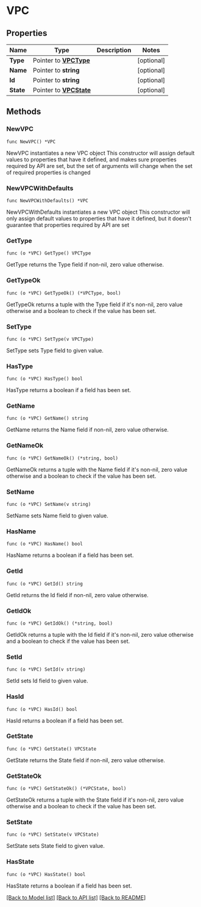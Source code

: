 # VPC

## Properties

Name | Type | Description | Notes
------------ | ------------- | ------------- | -------------
**Type** | Pointer to [**VPCType**](VPCType.md) |  | [optional] 
**Name** | Pointer to **string** |  | [optional] 
**Id** | Pointer to **string** |  | [optional] 
**State** | Pointer to [**VPCState**](VPCState.md) |  | [optional] 

## Methods

### NewVPC

`func NewVPC() *VPC`

NewVPC instantiates a new VPC object
This constructor will assign default values to properties that have it defined,
and makes sure properties required by API are set, but the set of arguments
will change when the set of required properties is changed

### NewVPCWithDefaults

`func NewVPCWithDefaults() *VPC`

NewVPCWithDefaults instantiates a new VPC object
This constructor will only assign default values to properties that have it defined,
but it doesn't guarantee that properties required by API are set

### GetType

`func (o *VPC) GetType() VPCType`

GetType returns the Type field if non-nil, zero value otherwise.

### GetTypeOk

`func (o *VPC) GetTypeOk() (*VPCType, bool)`

GetTypeOk returns a tuple with the Type field if it's non-nil, zero value otherwise
and a boolean to check if the value has been set.

### SetType

`func (o *VPC) SetType(v VPCType)`

SetType sets Type field to given value.

### HasType

`func (o *VPC) HasType() bool`

HasType returns a boolean if a field has been set.

### GetName

`func (o *VPC) GetName() string`

GetName returns the Name field if non-nil, zero value otherwise.

### GetNameOk

`func (o *VPC) GetNameOk() (*string, bool)`

GetNameOk returns a tuple with the Name field if it's non-nil, zero value otherwise
and a boolean to check if the value has been set.

### SetName

`func (o *VPC) SetName(v string)`

SetName sets Name field to given value.

### HasName

`func (o *VPC) HasName() bool`

HasName returns a boolean if a field has been set.

### GetId

`func (o *VPC) GetId() string`

GetId returns the Id field if non-nil, zero value otherwise.

### GetIdOk

`func (o *VPC) GetIdOk() (*string, bool)`

GetIdOk returns a tuple with the Id field if it's non-nil, zero value otherwise
and a boolean to check if the value has been set.

### SetId

`func (o *VPC) SetId(v string)`

SetId sets Id field to given value.

### HasId

`func (o *VPC) HasId() bool`

HasId returns a boolean if a field has been set.

### GetState

`func (o *VPC) GetState() VPCState`

GetState returns the State field if non-nil, zero value otherwise.

### GetStateOk

`func (o *VPC) GetStateOk() (*VPCState, bool)`

GetStateOk returns a tuple with the State field if it's non-nil, zero value otherwise
and a boolean to check if the value has been set.

### SetState

`func (o *VPC) SetState(v VPCState)`

SetState sets State field to given value.

### HasState

`func (o *VPC) HasState() bool`

HasState returns a boolean if a field has been set.


[[Back to Model list]](../README.md#documentation-for-models) [[Back to API list]](../README.md#documentation-for-api-endpoints) [[Back to README]](../README.md)



